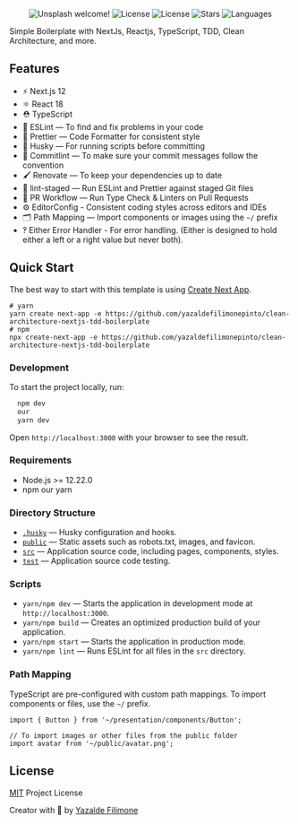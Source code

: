  <p align="center">
  <img src="https://img.shields.io/static/v1?label=Clean-Arch TDD NextJs&message=Welcome&color=FFFFFF&labelColor=110C2F" alt="Unsplash welcome!" />
  <img alt="License" src="https://img.shields.io/static/v1?label=version&message=1.0&color=FFFFFF&labelColor=110C2F">
  <img alt="License" src="https://img.shields.io/static/v1?label=license&message=MIT&color=FFFFFF&labelColor=110C2F">
  <img alt="Stars" src="https://img.shields.io/github/stars/yazaldefilimonepinto/clean-architecture-nextjs-tdd-boilerplate?color=FFFFFF&labelColor=110C2F">
  <img alt="Languages" src="https://img.shields.io/github/languages/count/yazaldefilimonepinto/clean-architecture-nextjs-tdd-boilerplate?color=FFFFFF&labelColor=110C2F">
</p>

Simple Boilerplate with NextJs, Reactjs, TypeScript, TDD, Clean Architecture, and more.

## Features

- ⚡️ Next.js 12
- ⚛️ React 18
- ⛑ TypeScript
- 📏 ESLint — To find and fix problems in your code
- 💖 Prettier — Code Formatter for consistent style
- 🐶 Husky — For running scripts before committing
- 🚓 Commitlint — To make sure your commit messages follow the convention
- 🖌 Renovate — To keep your dependencies up to date
- 🚫 lint-staged — Run ESLint and Prettier against staged Git files
- 👷 PR Workflow — Run Type Check & Linters on Pull Requests
- ⚙️ EditorConfig - Consistent coding styles across editors and IDEs
- 🗂 Path Mapping — Import components or images using the `~/` prefix
- ‽ Either Error Handler - For error handling. (Either is designed to hold either a left or a right value but never both).

## Quick Start

The best way to start with this template is using [Create Next App](https://nextjs.org/docs/api-reference/create-next-app).

```
# yarn
yarn create next-app -e https://github.com/yazaldefilimonepinto/clean-architecture-nextjs-tdd-boilerplate
# npm
npx create-next-app -e https://github.com/yazaldefilimonepinto/clean-architecture-nextjs-tdd-boilerplate
```

### Development

To start the project locally, run:

```bash
  npm dev
  our
  yarn dev
```

Open `http://localhost:3000` with your browser to see the result.


### Requirements

- Node.js >= 12.22.0
- npm our yarn

### Directory Structure

- [`.husky`](.husky) — Husky configuration and hooks.<br>
- [`public`](./public) — Static assets such as robots.txt, images, and favicon.<br>
- [`src`](./src) — Application source code, including pages, components, styles.<br>
- [`test`](./test) — Application source code testing.

### Scripts
- `yarn/npm dev` — Starts the application in development mode at `http://localhost:3000`.
- `yarn/npm build` — Creates an optimized production build of your application.
- `yarn/npm start` — Starts the application in production mode.
- `yarn/npm lint` — Runs ESLint for all files in the `src` directory.

### Path Mapping

TypeScript are pre-configured with custom path mappings. To import components or files, use the `~/` prefix.

```tsx
import { Button } from '~/presentation/components/Button';

// To import images or other files from the public folder
import avatar from '~/public/avatar.png';
```


<a id="license"></a>

## License

[MIT](https://github.com/yazaldefilimonepinto/clean-architecture-nextjs-tdd-boilerplate/blob/main/LICENSE) Project License

Creator with 💙 by [Yazalde Filimone](https://www.linkedin.com/in/yazalde-filimone/)

